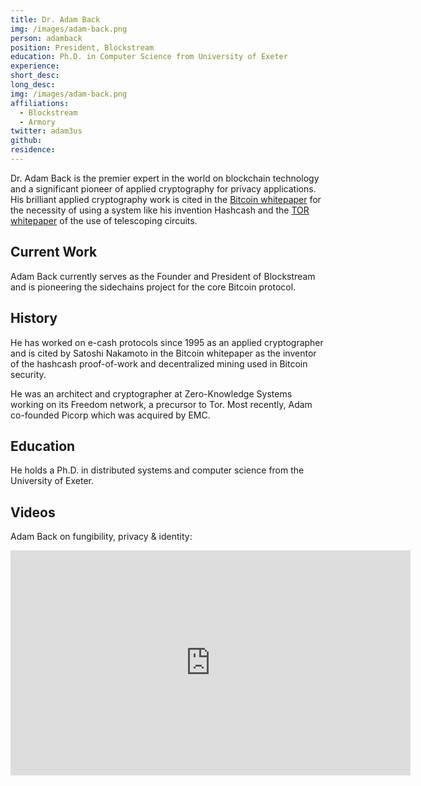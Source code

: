 ```yaml
---
title: Dr. Adam Back
img: /images/adam-back.png
person: adamback
position: President, Blockstream
education: Ph.D. in Computer Science from University of Exeter
experience:
short_desc:
long_desc:
img: /images/adam-back.png
affiliations:
  - Blockstream
  - Armory
twitter: adam3us
github:
residence:
---
```


Dr. Adam Back is the premier expert in the world on blockchain technology and a significant pioneer of applied cryptography for privacy applications. His brilliant applied cryptography work is cited in the <a href="/bitcoin.pdf">Bitcoin whitepaper</a> for the necessity of using a system like his invention Hashcash and the <a href="/assets/pdf/tor-design.pdf">TOR whitepaper</a> of the use of telescoping circuits.

## Current Work

Adam Back currently serves as the Founder and President of Blockstream and is pioneering the sidechains project for the core Bitcoin protocol.

## History

He has worked on e-cash protocols since 1995 as an applied cryptographer and is cited by Satoshi Nakamoto in the Bitcoin whitepaper as the inventor of the hashcash proof-of-work and decentralized mining used in Bitcoin security.

He was an architect and cryptographer at Zero-Knowledge Systems working on its Freedom network, a precursor to Tor. Most recently, Adam co-founded Picorp which was acquired by EMC.

## Education

He holds a Ph.D. in distributed systems and computer science from the University of Exeter.

## Videos

Adam Back on fungibility, privacy & identity:

<iframe width="640" height="360" src="https://www.youtube.com/embed/3dAdI3Gzodo" frameborder="0" allowfullscreen></iframe>
